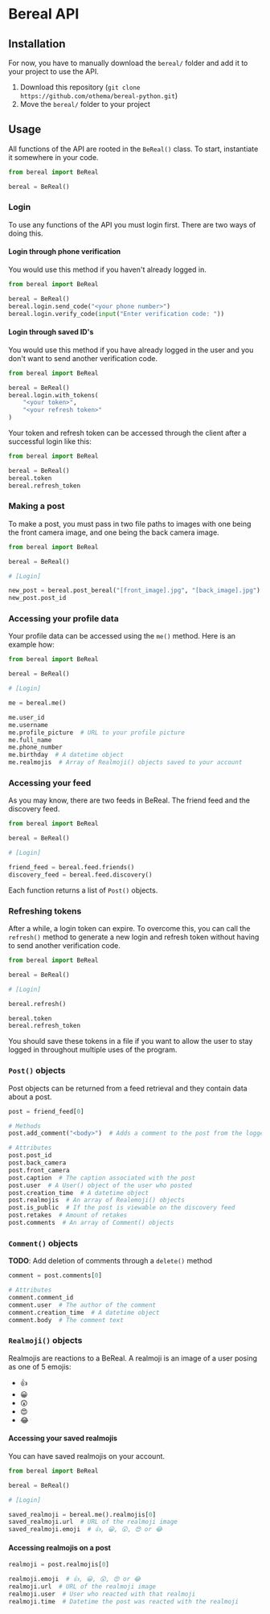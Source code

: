 # Bereal API

## Installation
For now, you have to manually download the `bereal/` folder and add it to your project to use the API.
1. Download this repository (`git clone https://github.com/othema/bereal-python.git`)
2. Move the `bereal/` folder to your project

## Usage
All functions of the API are rooted in the `BeReal()` class. To start, instantiate it somewhere in your code.
```python
from bereal import BeReal

bereal = BeReal()
```

### Login
To use any functions of the API you must login first. There are two ways of doing this.
#### Login through phone verification
You would use this method if you haven't already logged in.
```python
from bereal import BeReal

bereal = BeReal()
bereal.login.send_code("<your phone number>")
bereal.login.verify_code(input("Enter verification code: "))
```

#### Login through saved ID's
You would use this method if you have already logged in the user and you don't want to send another verification code.
```python
from bereal import BeReal

bereal = BeReal()
bereal.login.with_tokens(
    "<your token>",
    "<your refresh token>"
)
```

Your token and refresh token can be accessed through the client after a successful login like this:
```python
from bereal import BeReal

bereal = BeReal()
bereal.token
bereal.refresh_token
```

### Making a post
To make a post, you must pass in two file paths to images with one being the front camera image, and one being the back camera image.
```python
from bereal import BeReal

bereal = BeReal()

# [Login]

new_post = bereal.post_bereal("[front_image].jpg", "[back_image].jpg")  # Returns a Post() object
new_post.post_id
```

### Accessing your profile data
Your profile data can be accessed using the `me()` method. Here is an example how:
```python
from bereal import BeReal

bereal = BeReal()

# [Login]

me = bereal.me()

me.user_id
me.username
me.profile_picture  # URL to your profile picture
me.full_name
me.phone_number
me.birthday  # A datetime object
me.realmojis  # Array of Realmoji() objects saved to your account
```

### Accessing your feed
As you may know, there are two feeds in BeReal. The friend feed and the discovery feed.

```python
from bereal import BeReal

bereal = BeReal()

# [Login]

friend_feed = bereal.feed.friends()
discovery_feed = bereal.feed.discovery()
```

Each function returns a list of `Post()` objects.

### Refreshing tokens
After a while, a login token can expire. To overcome this, you can call the `refresh()` method to generate a new login and refresh token without having to send another verification code.
```python
from bereal import BeReal

bereal = BeReal()

# [Login]

bereal.refresh()

bereal.token
bereal.refresh_token
```
You should save these tokens in a file if you want to allow the user to stay logged in throughout multiple uses of the program.

### `Post()` objects
Post objects can be returned from a feed retrieval and they contain data about a post.
```python
post = friend_feed[0]

# Methods
post.add_comment("<body>")  # Adds a comment to the post from the logged in user

# Attributes
post.post_id
post.back_camera
post.front_camera
post.caption  # The caption associated with the post
post.user  # A User() object of the user who posted
post.creation_time  # A datetime object
post.realmojis  # An array of Realemoji() objects
post.is_public  # If the post is viewable on the discovery feed
post.retakes  # Amount of retakes
post.comments  # An array of Comment() objects
```

### `Comment()` objects
**TODO**: Add deletion of comments through a `delete()` method

```python
comment = post.comments[0]

# Attributes
comment.comment_id
comment.user  # The author of the comment
comment.creation_time  # A datetime object
comment.body  # The comment text
```

### `Realmoji()` objects
Realmojis are reactions to a BeReal. A realmoji is an image of a user posing as one of 5 emojis:
- 👍
- 😀
- 😲
- 😍
- 😂

#### Accessing your saved realmojis
You can have saved realmojis on your account.
```python
from bereal import BeReal

bereal = BeReal()

# [Login]

saved_realmoji = bereal.me().realmojis[0]
saved_realmoji.url  # URL of the realmoji image
saved_realmoji.emoji  # 👍, 😀, 😲, 😍 or 😂
```

#### Accessing realmojis on a post
```python
realmoji = post.realmojis[0]

realmoji.emoji  # 👍, 😀, 😲, 😍 or 😂
realmoji.url  # URL of the realmoji image
realmoji.user  # User who reacted with that realmoji
realmoji.time  # Datetime the post was reacted with the realmoji
```
